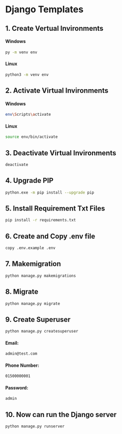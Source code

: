 # Django Templates

## 1. Create Vertual Invironments

#### Windows 
```bash
py -m venv env
```
#### Linux
```bash
python3 -m venv env
```


## 2. Activate Virtual Invironments

#### Windows 
```bash
env\Scripts\activate
```

#### Linux
```bash
source env/bin/activate
```



## 3. Deactivate Virtual Invironments

```bash
deactivate
```


## 4. Upgrade PIP

```bash
python.exe -m pip install --upgrade pip
```



## 5. Install Requirement Txt Files
```bash
pip install -r requirements.txt
```


## 6. Create and Copy .env file
```bash
copy .env.example .env
```


## 7. Makemigration
```bash
python manage.py makemigrations
```



## 8. Migrate
```bash
python manage.py migrate
```



## 9. Create Superuser
```bash
python manage.py createsuperuser
```
#### Email:
```bash
admin@test.com
```
#### Phone Number:
```bash
01500000001
```
#### Password:
```bash
admin
```


## 10. Now can run the Django server
```bash
python manage.py runserver
```
